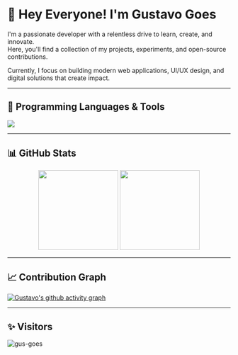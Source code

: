 # 👋 Hey Everyone! I'm Gustavo Goes

I'm a passionate developer with a relentless drive to learn, create, and innovate.  
Here, you'll find a collection of my projects, experiments, and open-source contributions.  

Currently, I focus on building modern web applications, UI/UX design, and digital solutions that create impact.

---

## 🚀 Programming Languages & Tools

<p align="left">
  <img src="https://skillicons.dev/icons?i=js,react,vue,tailwind,bootstrap,aws,git,figma,ps,pr" />
</p>

---

## 📊 GitHub Stats

<p align="center">
  <img height="180em" src="https://github-readme-stats.vercel.app/api?username=gus-goes&show_icons=true&theme=tokyonight&include_all_commits=true&count_private=true"/>
  <img height="180em" src="https://github-readme-stats.vercel.app/api/top-langs/?username=gus-goes&layout=compact&langs_count=7&theme=tokyonight"/>
</p>

---

## 📈 Contribution Graph

[![Gustavo's github activity graph](https://github-readme-activity-graph.vercel.app/graph?username=gus-goes&theme=tokyo-night)](https://github.com/ashutosh00710/github-readme-activity-graph)

---

## ✨ Visitors

<p align="left"> 
  <img src="https://komarev.com/ghpvc/?username=gus-goes&label=Profile%20views&color=0e75b6&style=flat" alt="gus-goes" /> 
</p>
